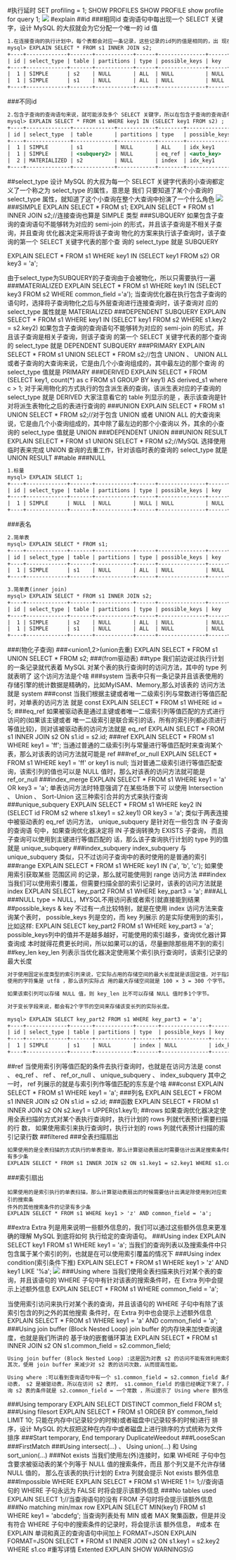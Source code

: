 #执行延时
SET profiling = 1;
SHOW PROFILES
SHOW PROFILE
show profile for query 1;
![](.z_3_mysql_优化体系_性能分析_images/1eac9e9d.png)
#explain
[](https://dev.mysql.com/doc/refman/8.0/en/explain-output.html)
##id
###相同id
查询语句中每出现一个 SELECT 关键字，设计 MySQL 的大叔就会为它分配一个唯一的 id 值
```asp
1.在连接查询的执行计划中，每个表都会对应一条记录，这些记录的id列的值是相同的，出 现在前边的表表示驱动表，出现在后边的表表示被驱动表
mysql> EXPLAIN SELECT * FROM s1 INNER JOIN s2;
+----+-------------+-------+------------+------+---------------+------+---------+------+-------+----------+---------------------------------------+
| id | select_type | table | partitions | type | possible_keys | key  | key_len | ref  | rows  | filtered | Extra                                 |
+----+-------------+-------+------------+------+---------------+------+---------+------+-------+----------+---------------------------------------+
|  1 | SIMPLE      | s2    | NULL       | ALL  | NULL          | NULL | NULL    | NULL |  9333 |   100.00 | NULL                                  |
|  1 | SIMPLE      | s1    | NULL       | ALL  | NULL          | NULL | NULL    | NULL | 18128 |   100.00 | Using join buffer (Block Nested Loop) |
+----+-------------+-------+------------+------+---------------+------+---------+------+-------+----------+---------------------------------------+
```
###不同id
```asp
2.包含子查询的查询语句来说，就可能涉及多个 SELECT 关键字，所以在包含子查询的查询语句的执行计划 中，每个 SELECT 关键字都会对应一个唯一的 id 值
mysql> EXPLAIN SELECT * FROM s1 WHERE key1 IN (SELECT key1 FROM s2) ;
+----+--------------+-------------+------------+--------+---------------+------------+---------+----------------+-------+----------+-------------+
| id | select_type  | table       | partitions | type   | possible_keys | key        | key_len | ref            | rows  | filtered | Extra       |
+----+--------------+-------------+------------+--------+---------------+------------+---------+----------------+-------+----------+-------------+
|  1 | SIMPLE       | s1          | NULL       | ALL    | idx_key1      | NULL       | NULL    | NULL           | 18128 |   100.00 | Using where |
|  1 | SIMPLE       | <subquery2> | NULL       | eq_ref | <auto_key>    | <auto_key> | 303     | sakila.s1.key1 |     1 |   100.00 | NULL        |
|  2 | MATERIALIZED | s2          | NULL       | index  | idx_key1      | idx_key1   | 303     | NULL           |  9333 |   100.00 | Using index |
+----+--------------+-------------+------------+--------+---------------+------------+---------+----------------+-------+----------+-------------+
```
##select_type
设计 MySQL 的大叔为每一个 SELECT 关键字代表的小查询都定义了一个称之为 select_type 的属性，意思是
我们 只要知道了某个小查询的 select_type 属性，就知道了这个小查询在整个大查询中扮演了一个什么角色
![](.z_3_mysql_查询优化_00_explain_profile_性能分析_count_joinbuffer_images/edfc9689.png)
###SIMPLE
EXPLAIN SELECT * FROM s1;
EXPLAIN SELECT * FROM s1 INNER JOIN s2;//连接查询也算是 SIMPLE 类型
###SUBQUERY
如果包含子查询的查询语句不能够转为对应的 semi-join 的形式，并且该子查询是不相关子查询，并且查询 优化器决定采用将该子查询
物化的方案来执行该子查询时，该子查询的第一个 SELECT 关键字代表的那个查 询的 select_type 就是 SUBQUERY 

EXPLAIN SELECT * FROM s1 WHERE key1 IN (SELECT key1 FROM s2) OR key3 = 'a';

由于select_type为SUBQUERY的子查询由于会被物化，所以只需要执行一遍
###MATERIALIZED
EXPLAIN SELECT * FROM s1 WHERE key1 IN (SELECT key3 FROM s2 WHERE common_field ='a');
当查询优化器在执行包含子查询的语句时，选择将子查询物化之后与外层查询进行连接查询时，该子查询对 应的 select_type 属性就是 MATERIALIZED 
###DEPENDENT SUBQUERY
EXPLAIN SELECT * FROM s1 WHERE key1 IN (SELECT key1 FROM s2 WHERE s1.key2 = s2.key2)
如果包含子查询的查询语句不能够转为对应的 semi-join 的形式，并且该子查询是相关子查询，则该子查询
的第一个 SELECT 关键字代表的那个查询的 select_type 就是 DEPENDENT SUBQUERY
###PRIMARY
EXPLAIN SELECT * FROM s1 UNION SELECT * FROM s2;//包含 UNION 、 UNION ALL 或者子查询的大查询来说，它是由几个小查询组成的，其中最左边的那个查询 的 select_type 值就是 PRIMARY
###DERIVED
EXPLAIN SELECT * FROM (SELECT key1, count(*) as c FROM s1 GROUP BY key1) AS derived_s1 where c > 1;
对于采用物化的方式执行的包含派生表的查询，该派生表对应的子查询的 select_type 就是 DERIVED
大家注意看它的 table 列显示的是
<derived2> ，表示该查询是针对将派生表物化之后的表进行查询的
###UNION
EXPLAIN SELECT * FROM s1  UNION SELECT * FROM s2;//对于包含 UNION 或者 UNION ALL 的大查询来说，它是由几个小查询组成的，其中除了最左边的那个小查询以 外，其余的小查询的 select_type 值就是 UNION 
###DEPENDENT UNION
###UNION RESULT
EXPLAIN SELECT * FROM s1  UNION SELECT * FROM s2;//MySQL 选择使用临时表来完成 UNION 查询的去重工作，针对该临时表的查询的 select_type 就是 UNION RESULT 
##table
###NULL
```asp
1.标量
mysql> EXPLAIN SELECT 1;
+----+-------------+-------+------------+------+---------------+------+---------+------+------+----------+----------------+
| id | select_type | table | partitions | type | possible_keys | key  | key_len | ref  | rows | filtered | Extra          |
+----+-------------+-------+------------+------+---------------+------+---------+------+------+----------+----------------+
|  1 | SIMPLE      | NULL  | NULL       | NULL | NULL          | NULL | NULL    | NULL | NULL |     NULL | No tables used |
+----+-------------+-------+------------+------+---------------+------+---------+------+------+----------+----------------+
```
###表名
```asp
2.简单表
mysql> EXPLAIN SELECT * FROM s1;
+----+-------------+-------+------------+------+---------------+------+---------+------+-------+----------+-------+
| id | select_type | table | partitions | type | possible_keys | key  | key_len | ref  | rows  | filtered | Extra |
+----+-------------+-------+------------+------+---------------+------+---------+------+-------+----------+-------+
|  1 | SIMPLE      | s1    | NULL       | ALL  | NULL          | NULL | NULL    | NULL | 18128 |   100.00 | NULL  |
+----+-------------+-------+------------+------+---------------+------+---------+------+-------+----------+-------+

3.简单表(inner join)
mysql> EXPLAIN SELECT * FROM s1 INNER JOIN s2;
+----+-------------+-------+------------+------+---------------+------+---------+------+-------+----------+---------------------------------------+
| id | select_type | table | partitions | type | possible_keys | key  | key_len | ref  | rows  | filtered | Extra                                 |
+----+-------------+-------+------------+------+---------------+------+---------+------+-------+----------+---------------------------------------+
|  1 | SIMPLE      | s2    | NULL       | ALL  | NULL          | NULL | NULL    | NULL |  9333 |   100.00 | NULL                                  |
|  1 | SIMPLE      | s1    | NULL       | ALL  | NULL          | NULL | NULL    | NULL | 18128 |   100.00 | Using join buffer (Block Nested Loop) |
+----+-------------+-------+------------+------+---------------+------+---------+------+-------+----------+---------------------------------------+
```
###<subquery2>(物化子查询)
###<union1,2>(union去重)
EXPLAIN SELECT * FROM s1  UNION SELECT * FROM s2;
###<derived2>(from驱动表)
##type
我们前边说过执行计划的一条记录就代表着 MySQL 对某个表的执行查询时的访问方法，其中的 type 列就表明了 这个访问方法是个啥
###system
当表中只有一条记录并且该表使用的存储引擎的统计数据是精确的，比如MyISAM、Memory,那么对该表的 访问方法就是 system 
###const
当我们根据主键或者唯一二级索引列与常数进行等值匹配时，对单表的访问方法 就是 const
EXPLAIN SELECT * FROM s1 WHERE id = 5;
###eq_ref
如果被驱动表是通过主键或者唯一二级索引列等值匹配的方式进行访问的(如果该主键或者
唯一二级索引是联合索引的话，所有的索引列都必须进行等值比较)，则对该被驱动表的访问方法就是
eq_ref 
EXPLAIN SELECT * FROM s1 INNER JOIN s2 ON s1.id = s2.id;
###ref
EXPLAIN SELECT * FROM s1 WHERE key1 = 'ff';
当通过普通的二级索引列与常量进行等值匹配时来查询某个表，那么对该表的访问方法就可能是 ref
###ref_or_null
EXPLAIN SELECT * FROM s1 WHERE key1 = 'ff' or key1 is null;
当对普通二级索引进行等值匹配查询，该索引列的值也可以是 NULL 值时，那么对该表的访问方法就可能是 ref_or_null 
###index_merge
EXPLAIN SELECT * FROM s1 WHERE key1 = 'a' OR key3 = 'a';
单表访问方法时特意强调了在某些场景下可 以使用 Intersection 、 Union 、 Sort-Union 这三种索引合并的方式来执行查询
###unique_subquery
EXPLAIN SELECT * FROM s1 WHERE key2 IN (SELECT id FROM s2 where s1.key1 = s2.key1) OR key3 = 'a';
类似于两表连接中被驱动表的 eq_ref 访问方法， unique_subquery 是针对在一些包含 IN 子查询的查询语 句中，如果查询优化器决定将 IN 子查询转换为 EXISTS 子查询，
而且子查询可以使用到主键进行等值匹配的 话，那么该子查询执行计划的 type 列的值就是 unique_subquery 
###index_subquery
index_subquery 与 unique_subquery 类似，只不过访问子查询中的表时使用的是普通的索引
###range
EXPLAIN SELECT * FROM s1 WHERE key1 IN ('a', 'b', 'c');
如果使用索引获取某些 范围区间 的记录，那么就可能使用到 range 访问方法
###index
当我们可以使用索引覆盖，但需要扫描全部的索引记录时，该表的访问方法就是 index 
EXPLAIN SELECT key_part2 FROM s1 WHERE key_part3 = 'a';
###ALL
###NULL
type = NULL，MYSQL不用访问表或者索引就直接能到结果
##possible_keys & key
不过有一点比较特别，就是在使用 index 访问方法来查询某个表时， possible_keys 列是空的，而 key 列展示
的是实际使用到的索引，比如这样:
EXPLAIN SELECT key_part2 FROM s1 WHERE key_part3 = 'a';
possible_keys列中的值并不是越多越好，可能使用的索引越多，查询优化器计算查询成 本时就得花费更长时间，所以如果可以的话，尽量删除那些用不到的索引
##key_len
key_len 列表示当优化器决定使用某个索引执行查询时，该索引记录的最大长度
```asp
对于使用固定长度类型的索引列来说，它实际占用的存储空间的最大长度就是该固定值，对于指定字符集的 变长类型的索引列来说，比如某个索引列的类型是 VARCHAR(100) ，
使用的字符集是 utf8 ，那么该列实际占 用的最大存储空间就是 100 × 3 = 300 个字节。

如果该索引列可以存储 NULL 值，则 key_len 比不可以存储 NULL 值时多1个字节。 

对于变长字段来说，都会有2个字节的空间来存储该变长列的实际长度。

mysql> EXPLAIN SELECT key_part2 FROM s1 WHERE key_part3 = 'a';
+----+-------------+-------+------------+-------+---------------+--------------+---------+------+-------+----------+--------------------------+
| id | select_type | table | partitions | type  | possible_keys | key          | key_len | ref  | rows  | filtered | Extra                    |
+----+-------------+-------+------------+-------+---------------+--------------+---------+------+-------+----------+--------------------------+
|  1 | SIMPLE      | s1    | NULL       | index | NULL          | idx_key_part | 909     | NULL | 18128 |    10.00 | Using where; Using index |
+----+-------------+-------+------------+-------+---------------+--------------+---------+------+-------+----------+--------------------------+
```
##ref
当使用索引列等值匹配的条件去执行查询时，也就是在访问方法是 const 、 eq_ref 、 ref 、 ref_or_null 、 unique_subquery 、 index_subquery 其中之一时， 
ref 列展示的就是与索引列作等值匹配的东东是个啥
###const
EXPLAIN SELECT * FROM s1 WHERE key1 = 'a';
###列名
EXPLAIN SELECT * FROM s1 INNER JOIN s2 ON s1.id = s2.id;
###函数
EXPLAIN SELECT * FROM s1 INNER JOIN s2 ON s2.key1 = UPPER(s1.key1);
##rows
如果查询优化器决定使用全表扫描的方式对某个表执行查询时，执行计划的 rows 列就代表预计需要扫描的行 数，
如果使用索引来执行查询时，执行计划的 rows 列就代表预计扫描的索引记录行数
##filtered
###全表扫描扇出
```asp
如果使用的是全表扫描的方式执行的单表查询，那么计算驱动表扇出时需要估计出满足搜索条件的记录到底
有多少条
EXPLAIN SELECT * FROM s1 INNER JOIN s2 ON s1.key1 = s2.key1 WHERE s1.common_field ='a';
```
###索引扇出
```
如果使用的是索引执行的单表扫描，那么计算驱动表扇出的时候需要估计出满足除使用到对应索引的搜索条
件外的其他搜索条件的记录有多少条
EXPLAIN SELECT * FROM s1 WHERE key1 > 'z' AND common_field = 'a';
```
##extra
Extra 列是用来说明一些额外信息的，我们可以通过这些额外信息来更准确的理解 MySQL 到底将如何 执行给定的查询语句。
###Using index
EXPLAIN SELECT key1 FROM s1 WHERE key1 = 'a';
当我们的查询列表以及搜索条件中只包含属于某个索引的列，也就是在可以使用索引覆盖的情况下
###Using index condition(索引条件下推)
EXPLAIN SELECT * FROM s1 WHERE key1 > 'z' AND key1 LIKE '%a';
![](.z_3_mysql_查询优化_00_explain_profile_查询优化_查询成本_优化后详情_images/24f9671a.png)
###Using where
当我们使用全表扫描来执行对某个表的查询，并且该语句的 WHERE 子句中有针对该表的搜索条件时，在
Extra 列中会提示上述额外信息
EXPLAIN SELECT * FROM s1 WHERE common_field = 'a';

当使用索引访问来执行对某个表的查询，并且该语句的 WHERE 子句中有除了该索引包含的列之外的其他搜索 条件时，在 Extra 列中也会提示上述额外信息
EXPLAIN SELECT * FROM s1 WHERE key1 = 'a' AND common_field = 'a';
###Using join buffer (Block Nested Loop)
join buffer 的内存块来加快查询速度，也就是我们所讲的 基于块的嵌套循环算法
EXPLAIN SELECT * FROM s1 INNER JOIN s2 ON s1.common_field = s2.common_field;
```asp
Using join buffer (Block Nested Loop) :这是因为对表 s2 的访问不能有效利用索引，只好退而求
其次，使用 join buffer 来减少对 s2 表的访问次数，从而提高性能。

Using where :可以看到查询语句中有一个 s1.common_field = s2.common_field 条件，因为 s1 是驱
动表， s2 是被驱动表，所以在访问 s2 表时， s1.common_field 的值已经确定下来了，所以实际上查
询 s2 表的条件就是 s2.common_field = 一个常数 ，所以提示了 Using where 额外信息
```
###Using temporary
EXPLAIN SELECT DISTINCT common_field FROM s1;
###Using filesort
EXPLAIN SELECT * FROM s1 ORDER BY common_field LIMIT 10;
只能在内存中(记录较少的时候)或者磁盘中(记录较多的时候)进行 排序，设计 MySQL 的大叔把这种在内存中或者磁盘上进行排序的方式统称为文件排序
###Start temporary, End temporary
DuplicateWeedout
###LooseScan
###FirstMatch
###Using intersect(...) 、 Using union(...) 和 Using sort_union(...)
###Not exists
当我们使用左(外)连接时，如果 WHERE 子句中包含要求被驱动表的某个列等于 NULL 值的搜索条件，而且 那个列又是不允许存储 NULL 值的，
那么在该表的执行计划的 Extra 列就会提示 Not exists 额外信息
###Impossible WHERE
EXPLAIN SELECT * FROM s1 WHERE 1 != 1;//查询语句的 WHERE 子句永远为 FALSE 时将会提示该额外信息
###No tables used
EXPLAIN SELECT 1;//当查询语句的没有 FROM 子句时将会提示该额外信息
###No matching min/max row
EXPLAIN SELECT MIN(key1) FROM s1 WHERE key1 = 'abcdefg';
当查询列表处有 MIN 或者 MAX 聚集函数，但是并没有符合 WHERE 子句中的搜索条件的记录时，将会提示该 额外信息，
#成本
在 EXPLAIN 单词和真正的查询语句中间加上 FORMAT=JSON 
EXPLAIN FORMAT=JSON SELECT * FROM s1 INNER JOIN s2 ON s1.key1 = s2.key2 WHERE s1.co
#重写详情
Extented EXPLAIN
SHOW WARNINGS\G
